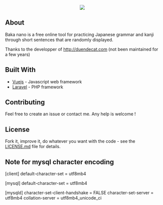 <p align="center"><img src="https://raw.githubusercontent.com/Tibo-le-canard/Baka-Nano/master/logo.png"></p>

## About

Baka nano is a free online tool for practicing Japanese grammar and kanji through short sentences that are randomly displayed.

Thanks to the developper of http://duendecat.com (not been maintained for a few years)

## Built With

* [Vuejs](https://github.com/vuejs/vue) - Javascript web framework
* [Laravel](https://github.com/laravel/laravel) - PHP framework

## Contributing

Feel free to create an issue or contact me. Any help is welcome !


## License

Fork it, improve it, do whatever you want with the code - see the [LICENSE.md](LICENSE.md) file for details.


## Note for mysql character encoding

[client]
default-character-set = utf8mb4

[mysql]
default-character-set = utf8mb4

[mysqld]
character-set-client-handshake = FALSE
character-set-server = utf8mb4
collation-server = utf8mb4_unicode_ci
